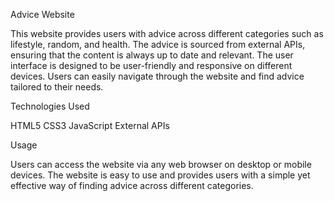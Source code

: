 Advice Website

This website provides users with advice across different categories such as lifestyle, random, and health. The advice is sourced from external APIs, ensuring that the content is always up to date and relevant. The user interface is designed to be user-friendly and responsive on different devices. Users can easily navigate through the website and find advice tailored to their needs.

Technologies Used

HTML5
CSS3
JavaScript
External APIs

Usage

Users can access the website via any web browser on desktop or mobile devices. The website is easy to use and provides users with a simple yet effective way of finding advice across different categories.